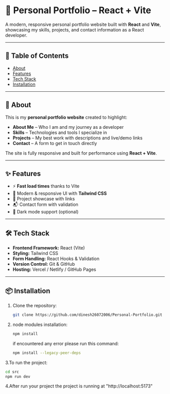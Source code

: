 # 💼 Personal Portfolio – React + Vite

A modern, responsive personal portfolio website built with **React** and **Vite**, showcasing my skills, projects, and contact information as a React developer.

---

## 📌 Table of Contents
- [About](#about)
- [Features](#features)
- [Tech Stack](#tech-stack)
- [Installation](#installation)


---

## 📖 About
This is my **personal portfolio website** created to highlight:
- **About Me** – Who I am and my journey as a developer  
- **Skills** – Technologies and tools I specialize in  
- **Projects** – My best work with descriptions and live/demo links  
- **Contact** – A form to get in touch directly  

The site is fully responsive and built for performance using **React + Vite**.

---

## ✨ Features
- ⚡ **Fast load times** thanks to Vite
- 🎨 Modern & responsive UI with **Tailwind CSS**
- 📂 Project showcase with links
- 📬 Contact form with validation
- 🌙 Dark mode support (optional)

---

## 🛠 Tech Stack
- **Frontend Framework:** React (Vite)
- **Styling:** Tailwind CSS
- **Form Handling:** React Hooks & Validation
- **Version Control:** Git & GitHub
- **Hosting:** Vercel / Netlify / GitHub Pages

---

## 📦 Installation

1. Clone the repository:
   ```bash
   git clone https://github.com/dinesh26072006/Personal-Portfolio.git
   ```
2. node modules installation:
   ```bash
   npm install
   ```
   if encountered any error please run this command:
   ```bash
   npm install --legacy-peer-deps
   ```
3.To run the project:
   ```bash
   cd src
   npm run dev
```
4.After run your project the project is running at "http://localhost:5173"
